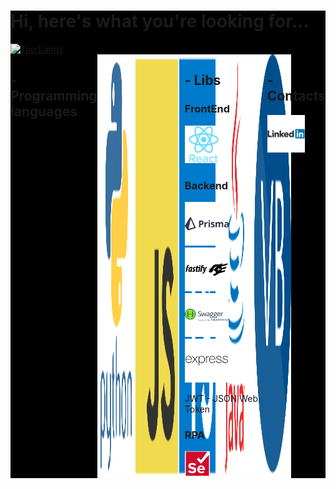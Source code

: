 <div style="background: black"; width: 100%>
  <h1> 
    Hi, here's what you're looking for...
  </h1>
  <div style="width: 20%;">
      <a href="https://github.com/SeuPerfilAqui/github-readme-stats">
        <img src="https://github-readme-stats.vercel.app/api/top-langs/?username=Deivyson1401&langs_count=8" alt="Top Langs" />
      </a>
  </div>
<div style="display: flex;">
  <h2>
    - Programming languages
  </h2>
  <div style="display: flex">
      <img style="width: 60px;" src="https://github.com/devicons/devicon/blob/master/icons/python/python-original-wordmark.svg">  
      <img style="width: 70px;" src="https://github.com/devicons/devicon/blob/master/icons/javascript/javascript-original.svg">
      <img style="width: 60px;" src="https://github.com/devicons/devicon/blob/master/icons/typescript/typescript-original.svg">     
      <img style="width: 60px;" src="https://github.com/devicons/devicon/blob/master/icons/java/java-original-wordmark.svg">    
      <img style="width: 60px;" src="https://github.com/devicons/devicon/blob/master/icons/visualbasic/visualbasic-original.svg">      
  </div>
  <div>
    <h2>
      - Libs
    </h2>
    <div>
      <h3>
        FrontEnd
      </h3>
      <div>
        <img style="width: 60px;" src="https://github.com/devicons/devicon/blob/master/icons/react/react-original-wordmark.svg">  
      </div>
    </div>
    <div>
      <h3>
        Backend
      </h3>
        <img style="width: 70px;" src="https://github.com/devicons/devicon/blob/master/icons/prisma/prisma-original-wordmark.svg">
        <img style="width: 70px;" src="https://github.com/devicons/devicon/blob/master/icons/fastify/fastify-original-wordmark.svg">
        <img style="width: 70px;" src="https://github.com/devicons/devicon/blob/master/icons/swagger/swagger-original-wordmark.svg">
        <img style="width: 70px;" src="https://github.com/devicons/devicon/blob/master/icons/express/express-original-wordmark.svg">
      <p>JWT - JSON Web Token</p>
    </div>
    <div>
      <h3>
        RPA
      </h3>
      <div>
        <img style="width: 40px;" src="https://github.com/devicons/devicon/blob/master/icons/selenium/selenium-original.svg">
      </div>
    </div>
  </div>
  <div>
    <h2>
      - Contacts
    </h2>
      <div>
        <a href="https://www.linkedin.com/in/deivyson-silva-218b84297" target="blank">
          <img style="width: 60px;" src="https://github.com/devicons/devicon/blob/master/icons/linkedin/linkedin-original-wordmark.svg">
        </a>  
      </div>
  </div>
</div>
</div>
